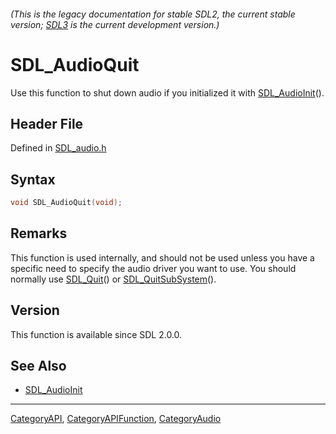 ###### (This is the legacy documentation for stable SDL2, the current stable version; [SDL3](https://wiki.libsdl.org/SDL3/) is the current development version.)
# SDL_AudioQuit

Use this function to shut down audio if you initialized it with [SDL_AudioInit](SDL_AudioInit)().

## Header File

Defined in [SDL_audio.h](https://github.com/libsdl-org/SDL/blob/SDL2/include/SDL_audio.h)

## Syntax

```c
void SDL_AudioQuit(void);
```

## Remarks

This function is used internally, and should not be used unless you have a
specific need to specify the audio driver you want to use. You should
normally use [SDL_Quit](SDL_Quit)() or
[SDL_QuitSubSystem](SDL_QuitSubSystem)().

## Version

This function is available since SDL 2.0.0.

## See Also

- [SDL_AudioInit](SDL_AudioInit)

----
[CategoryAPI](CategoryAPI), [CategoryAPIFunction](CategoryAPIFunction), [CategoryAudio](CategoryAudio)

